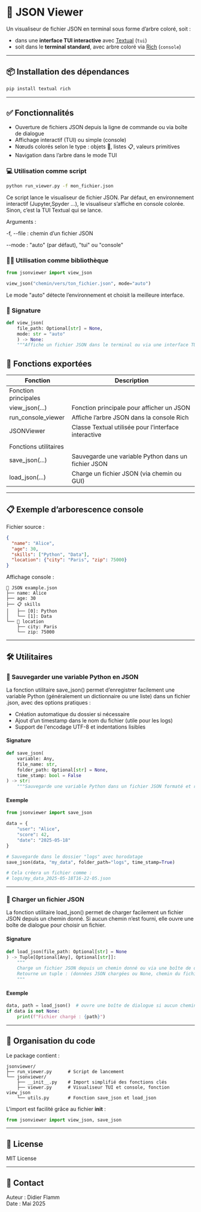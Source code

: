 # 🌳 JSON Viewer

Un visualiseur de fichier JSON en terminal sous forme d’arbre coloré, soit :

- dans une **interface TUI interactive** avec [Textual](https://textual.textualize.io/) (`tui`)
- soit dans le **terminal standard**, avec arbre coloré via [Rich](https://rich.readthedocs.io/) (`console`)

---

## 📦 Installation des dépendances

```bash
pip install textual rich
```

---

## ✅ Fonctionnalités

- Ouverture de fichiers JSON depuis la ligne de commande ou via boîte de dialogue
- Affichage interactif (TUI) ou simple (console)
- Nœuds colorés selon le type : objets 📁, listes 📋, valeurs primitives
- Navigation dans l’arbre dans le mode TUI


### 💻 Utilisation comme script

```bash
python run_viewer.py -f mon_fichier.json
```
Ce script lance le visualiseur de fichier JSON.
Par défaut, en environnement interactif (Jupyter,Spyder …), le visualiseur s’affiche en console colorée. 
Sinon, c’est la TUI Textual qui se lance.

Arguments :

-f, --file : chemin d’un fichier JSON

--mode : "auto" (par défaut), "tui" ou "console"


### 👨‍💻 Utilisation comme bibliothèque

```python
from jsonviewer import view_json

view_json("chemin/vers/ton_fichier.json", mode="auto")
```

Le mode "auto" détecte l’environnement et choisit la meilleure interface.


### 📝 Signature

```python
def view_json(
    file_path: Optional[str] = None, 
    mode: str = "auto"
    ) -> None:
    """Affiche un fichier JSON dans le terminal ou via une interface TUI."""
```

## 📆 Fonctions exportées
| Fonction              | Description                                          |
|-----------------------|------------------------------------------------------|
|Fonction principales                                                          |
| view_json(...)        | Fonction principale pour afficher un JSON            |
| run_console_viewer    | Affiche l’arbre JSON dans la console Rich            |
| JSONViewer            | Classe Textual utilisée pour l’interface interactive |
|                       |                                                      |
|Fonctions utilitaires                                                         |
| save_json(...)        | Sauvegarde une variable Python dans un fichier JSON  |
| load_json(...)        | Charge un fichier JSON (via chemin ou GUI)           |
    
---

## 📋 Exemple d’arborescence console

Fichier source :

```json
{
  "name": "Alice",
  "age": 30,
  "skills": ["Python", "Data"],
  "location": {"city": "Paris", "zip": 75000}
}
```
Affichage console :
```
🌳 JSON example.json
├── name: Alice
├── age: 30
├── 📋 skills
│   ├── [0]: Python
│   └── [1]: Data
└── 📁 location
    ├── city: Paris
    └── zip: 75000
```    
---

## 🛠️ Utilitaires

### 💾 Sauvegarder une variable Python en JSON

La fonction utilitaire save_json() permet d’enregistrer facilement une variable Python (généralement un dictionnaire ou une liste)
dans un fichier .json, avec des options pratiques :

- Création automatique du dossier si nécessaire
- Ajout d’un timestamp dans le nom du fichier (utile pour les logs)
- Support de l'encodage UTF-8 et indentations lisibles

#### Signature

```python
def save_json(
    variable: Any,
    file_name: str,
    folder_path: Optional[str] = None,
    time_stamp: bool = False
) -> str:
    """Sauvegarde une variable Python dans un fichier JSON formaté et retourne le chemin créé."""
```

#### Exemple

```python
from jsonviewer import save_json

data = {
    "user": "Alice",
    "score": 42,
    "date": "2025-05-18"
}

# Sauvegarde dans le dossier "logs" avec horodatage
save_json(data, "my_data", folder_path="logs", time_stamp=True)

# Cela créera un fichier comme :
# logs/my_data_2025-05-18T16-22-05.json
```

---

### 📂 Charger un fichier JSON

La fonction utilitaire load_json() permet de charger facilement un fichier JSON depuis un chemin donné.
Si aucun chemin n’est fourni, elle ouvre une boîte de dialogue pour choisir un fichier.

#### Signature

```python
def load_json(file_path: Optional[str] = None
) -> Tuple[Optional[Any], Optional[str]]:
    """
    Charge un fichier JSON depuis un chemin donné ou via une boîte de dialogue si None.
    Retourne un tuple : (données JSON chargées ou None, chemin du fichier ou None).
    """
```

#### Exemple

```python
data, path = load_json()  # ouvre une boîte de dialogue si aucun chemin fourni
if data is not None:
    print(f"Fichier chargé : {path}")
```

---

## 🧰 Organisation du code

Le package contient :
```
jsonviewer/
├── run_viewer.py      # Script de lancement
└── jsonviewer/
    ├── __init__.py    # Import simplifié des fonctions clés
    ├── viewer.py      # Visualiseur TUI et console, fonction view_json
    └── utils.py       # Fonction save_json et load_json
```

L'import est facilité grâce au fichier __init__ :

```python
from jsonviewer import view_json, save_json
```

---

## 📜 License

MIT License

---

## 📝 Contact

Auteur : Didier Flamm  
Date : Mai 2025
